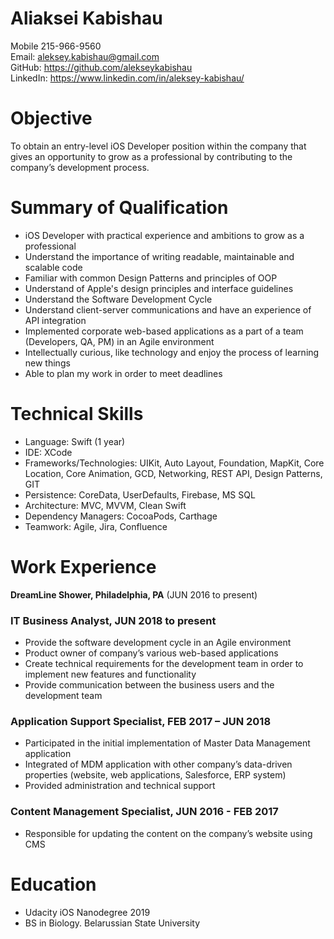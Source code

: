 # Aliaksei Kabishau
Mobile 215-966-9560  
Email: aleksey.kabishau@gmail.com  
GitHub: https://github.com/alekseykabishau  
LinkedIn: https://www.linkedin.com/in/aleksey-kabishau/  
# Objective
To obtain an entry-level iOS Developer position within the company that gives an opportunity to grow as a professional by contributing to the company’s development process.
# Summary of Qualification
* iOS Developer with practical experience and ambitions to grow as a professional
* Understand the importance of writing readable, maintainable and scalable code
* Familiar with common Design Patterns and principles of OOP
* Understand of Apple's design principles and interface guidelines
* Understand the Software Development Cycle
* Understand client-server communications and have an experience of API integration
* Implemented corporate web-based applications as a part of a team (Developers, QA, PM) in an Agile environment
* Intellectually curious, like technology and enjoy the process of learning new things
* Able to plan my work in order to meet deadlines
# Technical Skills
* Language: Swift (1 year)
* IDE: XCode
* Frameworks/Technologies: UIKit, Auto Layout, Foundation, MapKit, Core Location, Core Animation, GCD, Networking, REST API, Design Patterns, GIT
* Persistence: CoreData, UserDefaults, Firebase, MS SQL
* Architecture: MVC, MVVM, Clean Swift
* Dependency Managers: CocoaPods, Carthage
* Teamwork: Agile, Jira, Confluence
# Work Experience
**DreamLine Shower, Philadelphia, PA** (JUN 2016 to present) 

### IT Business Analyst, JUN 2018 to present
* Provide the software development cycle in an Agile environment
* Product owner of company’s various web-based applications
* Create technical requirements for the development team in order to implement new features and functionality
* Provide communication between the business users and the development team  

### Application Support Specialist, FEB 2017 – JUN 2018
* Participated in the initial implementation of Master Data Management application
* Integrated of MDM application with other company’s data-driven properties (website, web applications, Salesforce, ERP system)
* Provided administration and technical support  

### Content Management Specialist, JUN 2016 - FEB 2017
* Responsible for updating the content on the company’s website using CMS
# Education
* Udacity iOS Nanodegree 2019
* BS in Biology. Belarussian State University
